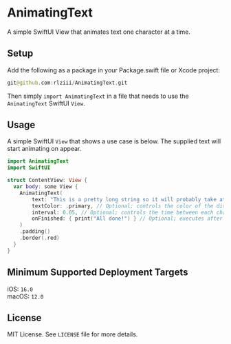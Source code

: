 # AnimatingText

A simple SwiftUI View that animates text one character at a time.

## Setup

Add the following as a package in your Package.swift file or Xcode project:

```swift
git@github.com:rlziii/AnimatingText.git
```

Then simply `import AnimatingText` in a file that needs to use the `AnimatingText` SwiftUI `View`.

## Usage

A simple SwiftUI `View` that shows a use case is below.
The supplied text will start animating on appear.

```swift
import AnimatingText
import SwiftUI

struct ContentView: View {
  var body: some View {
    AnimatingText(
        text: "This is a pretty long string so it will probably take at least a few lines to display the whole thing.",
        textColor: .primary, // Optional; controls the color of the displayed text (default: Color.primary).
        interval: 0.05, // Optional; controls the time between each character displaying (default: 0.05).
        onFinished: { print("All done!") } // Optional; executes after the text is done animating (default: empty closure).
    )
    .padding()
    .border(.red)
  }
}
```

## Minimum Supported Deployment Targets

iOS: `16.0`  
macOS: `12.0`

## License

MIT License. See `LICENSE` file for more details.
